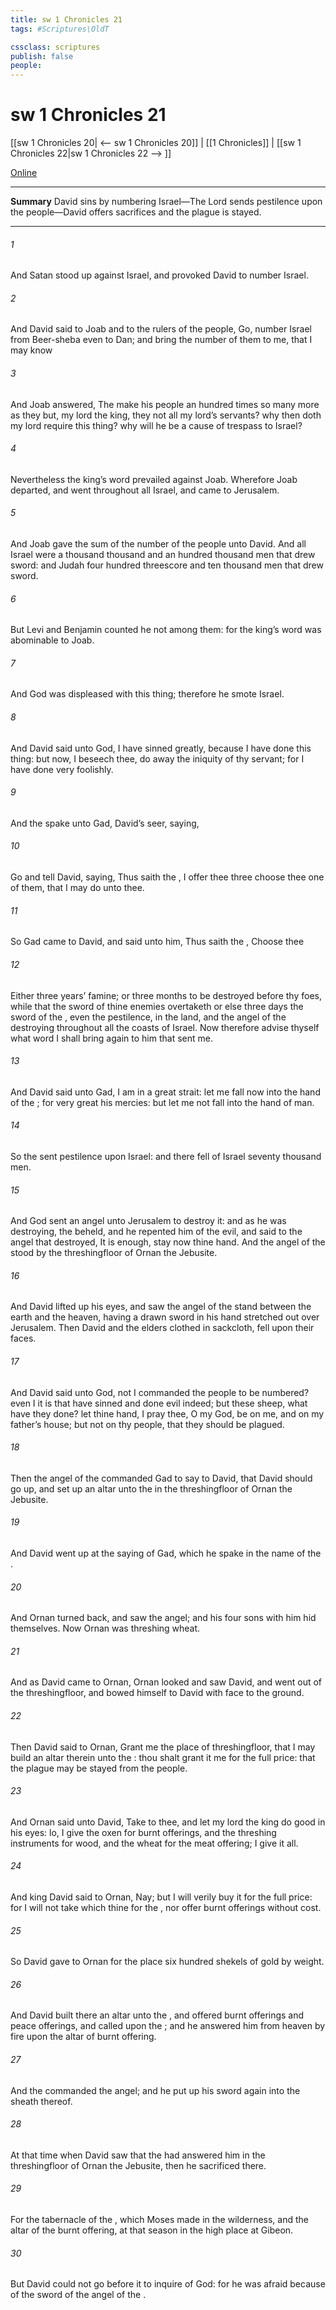 ```yaml
---
title: sw 1 Chronicles 21
tags: #Scriptures\OldT

cssclass: scriptures
publish: false
people:
---
```


# sw 1 Chronicles 21
[[sw 1 Chronicles 20| <-- sw 1 Chronicles 20]] | [[1 Chronicles]] | [[sw 1 Chronicles 22|sw 1 Chronicles 22 --> ]]

[Online](https://churchofjesuschrist.org/study/scriptures/ot/1-chr/21?lang=eng)

---
__Summary__
David sins by numbering Israel—The Lord sends pestilence upon the people—David offers sacrifices and the plague is stayed.

---
###### 1 
And Satan stood up against Israel, and provoked David to number Israel.

###### 2 
And David said to Joab and to the rulers of the people, Go, number Israel from Beer-sheba even to Dan; and bring the number of them to me, that I may know 

###### 3 
And Joab answered, The  make his people an hundred times so many more as they  but, my lord the king,  they not all my lord’s servants? why then doth my lord require this thing? why will he be a cause of trespass to Israel?

###### 4 
Nevertheless the king’s word prevailed against Joab. Wherefore Joab departed, and went throughout all Israel, and came to Jerusalem.

###### 5 
And Joab gave the sum of the number of the people unto David. And all  Israel were a thousand thousand and an hundred thousand men that drew sword: and Judah  four hundred threescore and ten thousand men that drew sword.

###### 6 
But Levi and Benjamin counted he not among them: for the king’s word was abominable to Joab.

###### 7 
And God was displeased with this thing; therefore he smote Israel.

###### 8 
And David said unto God, I have sinned greatly, because I have done this thing: but now, I beseech thee, do away the iniquity of thy servant; for I have done very foolishly.

###### 9 
And the  spake unto Gad, David’s seer, saying,

###### 10 
Go and tell David, saying, Thus saith the , I offer thee three  choose thee one of them, that I may do  unto thee.

###### 11 
So Gad came to David, and said unto him, Thus saith the , Choose thee

###### 12 
Either three years’ famine; or three months to be destroyed before thy foes, while that the sword of thine enemies overtaketh  or else three days the sword of the , even the pestilence, in the land, and the angel of the  destroying throughout all the coasts of Israel. Now therefore advise thyself what word I shall bring again to him that sent me.

###### 13 
And David said unto Gad, I am in a great strait: let me fall now into the hand of the ; for very great  his mercies: but let me not fall into the hand of man.

###### 14 
So the  sent pestilence upon Israel: and there fell of Israel seventy thousand men.

###### 15 
And God sent an angel unto Jerusalem to destroy it: and as he was destroying, the  beheld, and he repented him of the evil, and said to the angel that destroyed, It is enough, stay now thine hand. And the angel of the  stood by the threshingfloor of Ornan the Jebusite.

###### 16 
And David lifted up his eyes, and saw the angel of the  stand between the earth and the heaven, having a drawn sword in his hand stretched out over Jerusalem. Then David and the elders  clothed in sackcloth, fell upon their faces.

###### 17 
And David said unto God,  not I  commanded the people to be numbered? even I it is that have sinned and done evil indeed; but  these sheep, what have they done? let thine hand, I pray thee, O  my God, be on me, and on my father’s house; but not on thy people, that they should be plagued.

###### 18 
Then the angel of the  commanded Gad to say to David, that David should go up, and set up an altar unto the  in the threshingfloor of Ornan the Jebusite.

###### 19 
And David went up at the saying of Gad, which he spake in the name of the .

###### 20 
And Ornan turned back, and saw the angel; and his four sons with him hid themselves. Now Ornan was threshing wheat.

###### 21 
And as David came to Ornan, Ornan looked and saw David, and went out of the threshingfloor, and bowed himself to David with  face to the ground.

###### 22 
Then David said to Ornan, Grant me the place of  threshingfloor, that I may build an altar therein unto the : thou shalt grant it me for the full price: that the plague may be stayed from the people.

###### 23 
And Ornan said unto David, Take  to thee, and let my lord the king do  good in his eyes: lo, I give  the oxen  for burnt offerings, and the threshing instruments for wood, and the wheat for the meat offering; I give it all.

###### 24 
And king David said to Ornan, Nay; but I will verily buy it for the full price: for I will not take  which  thine for the , nor offer burnt offerings without cost.

###### 25 
So David gave to Ornan for the place six hundred shekels of gold by weight.

###### 26 
And David built there an altar unto the , and offered burnt offerings and peace offerings, and called upon the ; and he answered him from heaven by fire upon the altar of burnt offering.

###### 27 
And the  commanded the angel; and he put up his sword again into the sheath thereof.

###### 28 
At that time when David saw that the  had answered him in the threshingfloor of Ornan the Jebusite, then he sacrificed there.

###### 29 
For the tabernacle of the , which Moses made in the wilderness, and the altar of the burnt offering,  at that season in the high place at Gibeon.

###### 30 
But David could not go before it to inquire of God: for he was afraid because of the sword of the angel of the .

